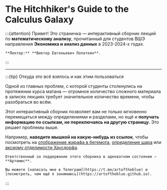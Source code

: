 # The Hitchhiker's Guide to the Calculus Galaxy

:::{attention}
Привет! Это страничка — интерактивный сборник лекций по **математическому анализу**, прочитанный для студентов ВШЭ направления **Экономика и анализ данных** в 2023-2024-х годах.

```{tip} Человек, благодаря которому это всё существует
**Лектор:** **Виктор Евгеньевич Лопаткин**.
```
:::

---

:::{tip} Откуда это всё взялось и как этим пользоваться

Одной из главных проблем, с которой студенты столкнулись на протяжении курса матана — огромное количество сложного материала в записях лекциях требует значительное количество времени, чтобы разобраться во всём. 

Этот интерактивный сборник позволяет вам не только мгновенно перемещаться между определениями и разделами, но ещё и **получать информацию по ссылкам, не переключаясь на другую страницу.** Это решает проблемы выше.

Например, **наведите мышкой на какую-нибудь из ссылок**, чтобы посмотреть на [отображение жирафа в бегемота](#deff1), [определение шара](#ball) или [аксиому отделимости Хаусдорфа](#metric=hausdorff).

```{important} 
Ответственный за поддержание этого сборника в адекватном состоянии — **Артемис**. 

Вы можете [написать мне в Телеграм](https://t.me/artoftheblue) и [посмотреть, чем ещё я занимаюсь](https://artoftheblue.github.io).
```

:::

